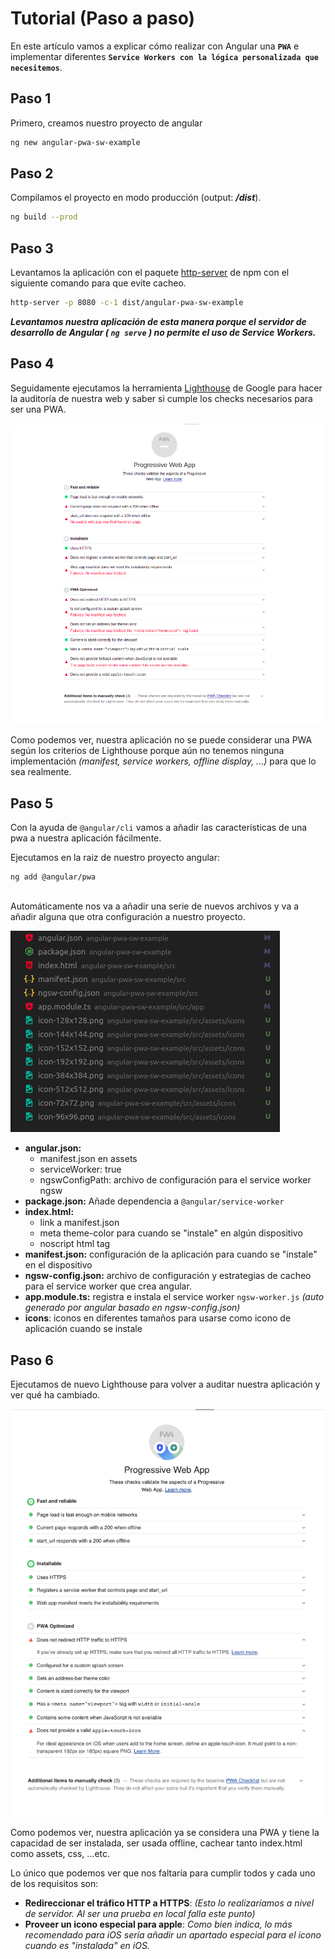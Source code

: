 # Tutorial (Paso a paso)

En este artículo vamos a explicar cómo realizar con Angular una **`PWA`** e implementar diferentes **`Service Workers con la lógica personalizada que necesitemos`**.

## Paso 1
Primero, creamos nuestro proyecto de angular
```bash
ng new angular-pwa-sw-example
```


## Paso 2
Compilamos el proyecto en modo producción (output: ***/dist***).

```bash
ng build --prod
```
## Paso 3

Levantamos la aplicación con el paquete [http-server](https://www.npmjs.com/package/http-server) de npm con el siguiente comando para que evite cacheo.

```bash
http-server -p 8080 -c-1 dist/angular-pwa-sw-example
```

***Levantamos nuestra aplicación de esta manera porque el servidor de desarrollo de Angular ( `ng serve` ) no permite el uso de Service Workers.***

## Paso 4
Seguidamente ejecutamos la herramienta [Lighthouse](https://developers.google.com/web/tools/lighthouse/?hl=es) de Google para hacer la auditoría de nuestra web y saber si cumple los checks necesarios para ser una PWA.

![Lighthouse-Nueva Aplicación Básica Angular Resultados](screenshots/pwa-basic-angular.png)


Como podemos ver, nuestra aplicación no se puede considerar una PWA según los criterios de Lighthouse porque aún no tenemos ninguna implementación *(manifest, service workers, offline display, ...)* para que lo sea realmente.

## Paso 5
Con la ayuda de `@angular/cli` vamos a añadir las características de una pwa a nuestra aplicación fácilmente.

Ejecutamos en la raiz de nuestro proyecto angular:
```
ng add @angular/pwa
```
\
Automáticamente nos va a añadir una serie de nuevos archivos y va a añadir alguna que otra configuración a nuestro proyecto. 

![Cambios en ficheros al añadir pwa](screenshots/changed-files-angular-pwa-add.png)


- **angular.json:** 
  - manifest.json en assets
  - serviceWorker: true 
  - ngswConfigPath: archivo de configuración para el service worker ngsw
- **package.json:** Añade dependencia a `@angular/service-worker`
- **index.html:**
  - link a manifest.json
  - meta theme-color para cuando se "instale" en algún dispositivo
  - noscript html tag
- **manifest.json:** configuración de la aplicación para cuando se "instale" en el dispositivo
- **ngsw-config.json:** archivo de configuración y estrategias de cacheo para el service worker que crea angular.
- **app.module.ts:** registra e instala el service worker `ngsw-worker.js` *(auto generado por angular basado en ngsw-config.json)*
- **icons**: iconos en diferentes tamaños para usarse como icono de aplicación cuando se instale

## Paso 6
Ejecutamos de nuevo Lighthouse para volver a auditar nuestra aplicación y ver qué ha cambiado.

![Lighthouse-Despues de añadir @angular/pwa](screenshots/lighthouse-after-add-pwa.png)

Como podemos ver, nuestra aplicación ya se considera una PWA y tiene la capacidad de ser instalada, ser usada offline, cachear tanto index.html como assets, css, ...etc.

Lo único que podemos ver que nos faltaría para cumplir todos y cada uno de los requisitos son:
- **Redireccionar el tráfico HTTP a HTTPS**: *(Esto lo realizaríamos a nivel de servidor. Al ser una prueba en local falla este punto)*
- **Proveer un icono especial para apple**:  *Como bien indica, lo más recomendado para iOS sería añadir un apartado especial para el icono cuando es "instalada" en iOS.*

